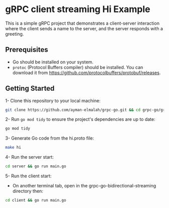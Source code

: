 # gRPC client streaming Hi Example

This is a simple gRPC project that demonstrates a client-server interaction where the client sends a name to the server, and the server responds with a greeting.

## Prerequisites

- Go should be installed on your system.
- `protoc` (Protocol Buffers compiler) should be installed. You can download it from https://github.com/protocolbuffers/protobuf/releases.

## Getting Started

1- Clone this repository to your local machine:
```bash
git clone https://github.com/ayman-elmalah/grpc-go.git && cd grpc-go/grpc-go-bidirectional-streaming
```

2- Run `go mod tidy` to ensure the project's dependencies are up to date:
```bash
go mod tidy
```

3- Generate Go code from the hi.proto file:
```bash
make hi
```

4- Run the server start:
```bash
cd server && go run main.go
```

5- Run the client start:
- On another terminal tab, open in the grpc-go-bidirectional-streaming directory then:
```bash
cd client && go run main.go
```